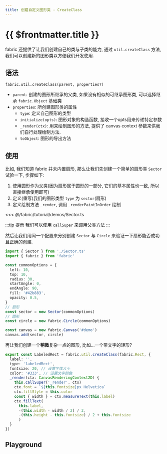 ```yaml
---
title: 创建自定义图形类 - CreateClass
---
```


# {{ $frontmatter.title }} 

fabric 还提供了让我们创建自己的类与子类的能力, 通过 `util.createClass` 方法, 我们可以创建新的图形类以方便我们开发使用.


## 语法

`fabric.util.createClass(parent, properties?)`

+ `parent`: 创建的图形所继承的父类, 如果没有相似的可继承图形类, 可以选择继承 `fabric.Object` 基础类
+ `properties`: 所创建图形类的属性
  + `type`: 定义自己图形的类型
  + `initialize(opts)`: 图形对象的构造函数, 接收一个opts用来传递特定参数
  + `_render(ctx)`: 用来绘制图形的方法, 提供了 canvas context 参数来供我们自行处理绘制方法.
  + `toObject`: 图形的导出方法

## 使用

比如, 我们知道 fabric 并未内置扇形, 那么让我们先创建一个简单的扇形类 `Sector` 试验一下, 步骤如下:

1. 使用圆形作为父类(因为扇形属于圆形的一部分, 它们的基本属性也一致, 所以直接继承使用即可)
2. 定义(重写)我们的图形类型 `type` 为 `sector`(扇形)
3. 定义绘制方法 `_render`, 调用 `_renderPaintInOrder` 绘制

<<< @/fabric/tutorial/demos/Sector.ts

:::tip 提示
我们可以使用 `callSuper` 来调用父类方法
:::

然后让我们用同一个配置来分别创建 `Sector` 与 `Circle` 来验证一下扇形能否成功且正确的创建.

```ts
import { Sector } from './Sector.ts'
import { fabric } from 'fabric'

const commonOptions = {
  left: 10,
  top: 10,
  radius: 30,
  startAngle: 0,
  endAngle: 90,
  fill: '#42b883',
  opacity: 0.5,
}
// 扇形
const sector = new Sector(commonOptions)
// 圆形
const circle = new fabric.Circle(commonOptions)

const canvas = new fabric.Canvas('#demo')
canvas.add(sector, circle)

```

再让我们创建一个**稍微**复杂一点的图形, 比如...一个带文字的矩形?

```ts
export const LabeledRect = fabric.util.createClass(fabric.Rect, {
  label: '',
  type: 'labeledRect',
  fontsize: 20, // 设置字体大小
  color: '#333', // 设置文字颜色
  _render(ctx: CanvasRenderingContext2D) {
    this.callSuper('_render', ctx)
    ctx.font = `${this.fontsize}px Helvetica`
    ctx.fillStyle = this.color
    const { width } = ctx.measureText(this.label)
    ctx.fillText(
      this.label,
      -(this.width - width / 2) / 2,
      -(this.height - this.fontsize) / 2 + this.fontsize
      )
  }
})
```

## Playground

<CreateClass />

<script setup>
import CreateClass from './demos/CreateClass.vue'
</script>

